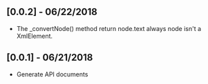 ## [0.0.2] - 06/22/2018

* The _convertNode() method return node.text always node isn't a XmlElement.

## [0.0.1] - 06/21/2018

* Generate API documents